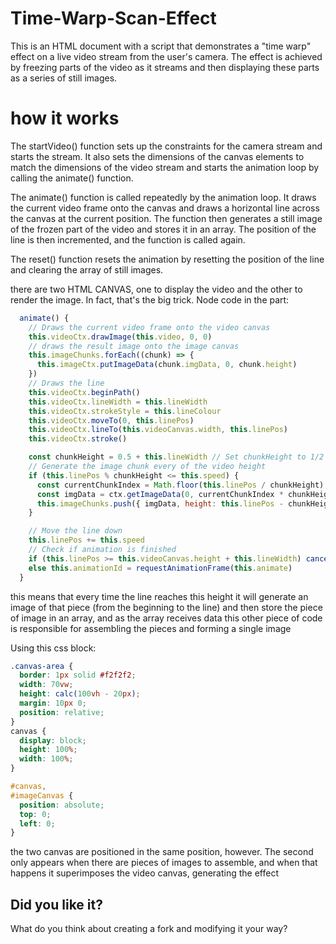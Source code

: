 # Time-Warp-Scan-Effect

This is an HTML document with a script that demonstrates a "time warp" effect on a live video stream from the user's camera. The effect is achieved by freezing parts of the video as it streams and then displaying these parts as a series of still images.

# how it works

The startVideo() function sets up the constraints for the camera stream and starts the stream. It also sets the dimensions of the canvas elements to match the dimensions of the video stream and starts the animation loop by calling the animate() function.

The animate() function is called repeatedly by the animation loop. It draws the current video frame onto the canvas and draws a horizontal line across the canvas at the current position. The function then generates a still image of the frozen part of the video and stores it in an array. The position of the line is then incremented, and the function is called again.

The reset() function resets the animation by resetting the position of the line and clearing the array of still images.

there are two HTML CANVAS, one to display the video and the other to render the image.
In fact, that's the big trick. Node code in the part:

```javascript
  animate() {
    // Draws the current video frame onto the video canvas
    this.videoCtx.drawImage(this.video, 0, 0)
    // draws the result image onto the image canvas
    this.imageChunks.forEach((chunk) => {
      this.imageCtx.putImageData(chunk.imgData, 0, chunk.height)
    })
    // Draws the line
    this.videoCtx.beginPath()
    this.videoCtx.lineWidth = this.lineWidth
    this.videoCtx.strokeStyle = this.lineColour
    this.videoCtx.moveTo(0, this.linePos)
    this.videoCtx.lineTo(this.videoCanvas.width, this.linePos)
    this.videoCtx.stroke()

    const chunkHeight = 0.5 + this.lineWidth // Set chunkHeight to 1/2 pixel
    // Generate the image chunk every of the video height
    if (this.linePos % chunkHeight <= this.speed) {
      const currentChunkIndex = Math.floor(this.linePos / chunkHeight)
      const imgData = ctx.getImageData(0, currentChunkIndex * chunkHeight + this.lineWidth, this.videoCanvas.width, chunkHeight)
      this.imageChunks.push({ imgData, height: this.linePos - chunkHeight + this.lineWidth })
    }

    // Move the line down
    this.linePos += this.speed
    // Check if animation is finished
    if (this.linePos >= this.videoCanvas.height + this.lineWidth) cancelAnimationFrame(this.animationId)
    else this.animationId = requestAnimationFrame(this.animate)
  }
```

this means that every time the line reaches this height it will generate an image of that piece (from the beginning to the line) and then store the piece of image in an array, and as the array receives data this other piece of code is responsible for assembling the pieces and forming a single image


Using this css block:

```css
.canvas-area {
  border: 1px solid #f2f2f2;
  width: 70vw;
  height: calc(100vh - 20px);
  margin: 10px 0;
  position: relative;
}
canvas {
  display: block;
  height: 100%;
  width: 100%;
}

#canvas,
#imageCanvas {
  position: absolute;
  top: 0;
  left: 0;
}
```

the two canvas are positioned in the same position, however. The second only appears when there are pieces of images to assemble, and when that happens it superimposes the video canvas, generating the effect

## Did you like it?
What do you think about creating a fork and modifying it your way?
